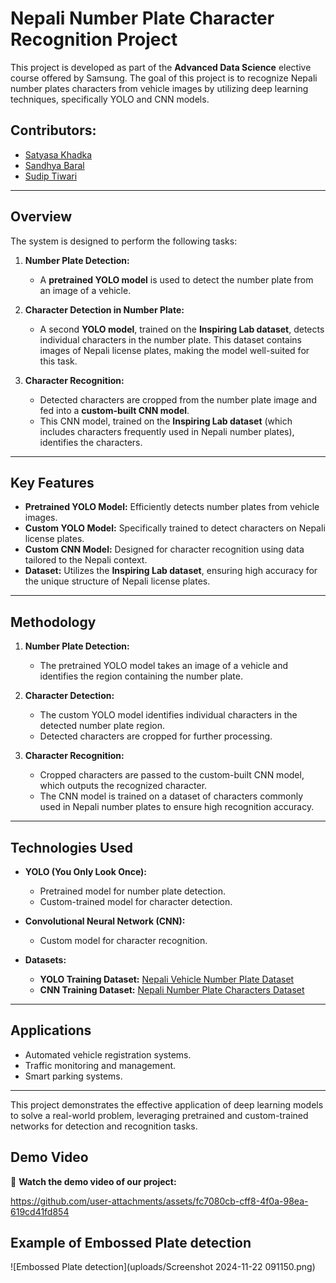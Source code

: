 # Nepali Number Plate Character Recognition Project

This project is developed as part of the **Advanced Data Science** elective course offered by Samsung. The goal of this project is to recognize Nepali number plates characters from vehicle images by utilizing deep learning techniques, specifically YOLO and CNN models.

## Contributors:
- [Satyasa Khadka](https://github.com/Satyasakhadka)
- [Sandhya Baral](https://github.com/Sandukkk)
- [Sudip Tiwari](https://github.com/sudiptiwari)
---

## Overview

The system is designed to perform the following tasks:  
1. **Number Plate Detection:**  
   - A **pretrained YOLO model** is used to detect the number plate from an image of a vehicle.  
   
2. **Character Detection in Number Plate:**  
   - A second **YOLO model**, trained on the **Inspiring Lab dataset**, detects individual characters in the number plate. This dataset contains images of Nepali license plates, making the model well-suited for this task.  

3. **Character Recognition:**  
   - Detected characters are cropped from the number plate image and fed into a **custom-built CNN model**.  
   - This CNN model, trained on the **Inspiring Lab dataset** (which includes characters frequently used in Nepali number plates), identifies the characters.  

---

## Key Features

- **Pretrained YOLO Model:** Efficiently detects number plates from vehicle images.  
- **Custom YOLO Model:** Specifically trained to detect characters on Nepali license plates.  
- **Custom CNN Model:** Designed for character recognition using data tailored to the Nepali context.  
- **Dataset:** Utilizes the **Inspiring Lab dataset**, ensuring high accuracy for the unique structure of Nepali license plates.  

---

## Methodology

1. **Number Plate Detection:**  
   - The pretrained YOLO model takes an image of a vehicle and identifies the region containing the number plate.

2. **Character Detection:**  
   - The custom YOLO model identifies individual characters in the detected number plate region.  
   - Detected characters are cropped for further processing.

3. **Character Recognition:**  
   - Cropped characters are passed to the custom-built CNN model, which outputs the recognized character.  
   - The CNN model is trained on a dataset of characters commonly used in Nepali number plates to ensure high recognition accuracy.

---

## Technologies Used

- **YOLO (You Only Look Once):**  
   - Pretrained model for number plate detection.  
   - Custom-trained model for character detection.  
   
- **Convolutional Neural Network (CNN):**  
   - Custom model for character recognition.  

- **Datasets:**  
   - **YOLO Training Dataset:** [Nepali Vehicle Number Plate Dataset](https://www.kaggle.com/datasets/inspiring-lab/nepali-vehicles-number-plate-dataset)  
   - **CNN Training Dataset:** [Nepali Number Plate Characters Dataset](https://www.kaggle.com/datasets/inspiring-lab/nepali-number-plate-characters-dataset/discussion?sort=hotness)  

---

## Applications

- Automated vehicle registration systems.  
- Traffic monitoring and management.  
- Smart parking systems.  

---

This project demonstrates the effective application of deep learning models to solve a real-world problem, leveraging pretrained and custom-trained networks for detection and recognition tasks.
## Demo Video

🎥 **Watch the demo video of our project:** 

https://github.com/user-attachments/assets/fc7080cb-cff8-4f0a-98ea-619cd41fd854

## Example of Embossed Plate detection

![Embossed Plate detection](uploads/Screenshot 2024-11-22 091150.png)




